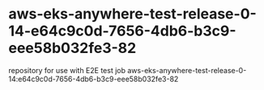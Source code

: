# aws-eks-anywhere-test-release-0-14-e64c9c0d-7656-4db6-b3c9-eee58b032fe3-82
repository for use with E2E test job aws-eks-anywhere-test-release-0-14:e64c9c0d-7656-4db6-b3c9-eee58b032fe3-82
